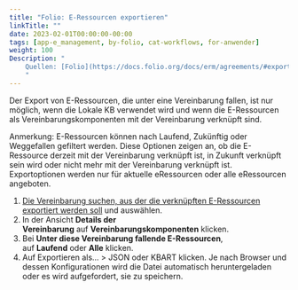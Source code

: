 ```yaml
---
title: "Folio: E-Ressourcen exportieren"
linkTitle: ""
date: 2023-02-01T00:00:00-00:00
tags: [app-e_management, by-folio, cat-workflows, for-anwender]
weight: 100
Description: "
    Quellen: [Folio](https://docs.folio.org/docs/erm/agreements/#exporting-e-resources) & [GBV](https://info.gbv.de/display/FOLIOGBVEXTERN/Folio:+E-Ressourcen+exportieren)
    "
---
```


Der Export von E-Ressourcen, die unter eine Vereinbarung fallen, ist nur möglich, wenn die Lokale KB verwendet wird und wenn die E-Ressourcen als Vereinbarungskomponenten mit der Vereinbarung verknüpft sind.

Anmerkung: E-Ressourcen können nach Laufend, Zukünftig oder Weggefallen gefiltert werden. Diese Optionen zeigen an, ob die E-Ressource derzeit mit der Vereinbarung verknüpft ist, in Zukunft verknüpft sein wird oder nicht mehr mit der Vereinbarung verknüpft ist. Exportoptionen werden nur für aktuelle eRessourcen oder alle eRessourcen angeboten.

1.  [Die Vereinbarung suchen, aus der die verknüpften E-Ressourcen exportiert werden soll](https://info.gbv.de/display/FOLIOGBVEXTERN/Folio%3A+Vereinbarung+suchen) und auswählen.
2.  In der Ansicht **Details der Vereinbarung** auf **Vereinbarungskomponenten** klicken.
3.  Bei **Unter diese Vereinbarung fallende E-Ressourcen**, auf **Laufend** oder **Alle** klicken.
4.  Auf Exportieren als... > JSON oder KBART klicken. Je nach Browser und dessen Konfigurationen wird die Datei automatisch heruntergeladen oder es wird aufgefordert, sie zu speichern.
